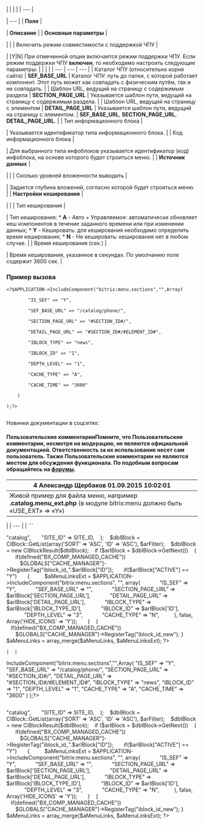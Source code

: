 |  |  |  |
| --- |

| --- |
| **Поле** |

| **Описание** |
| **Основные параметры** |

| |
| Включить режим совместимости с поддержкой ЧПУ |

| [Y|N] При отмеченной опции включается режим поддержки ЧПУ.   Если режим поддержки ЧПУ **включен**, то необходимо настроить следующие параметры:     |  |  |  | | --- | --- | --- | | Каталог ЧПУ (относительно корня сайта) | **SEF\_BASE\_URL** | Каталог ЧПУ: путь до папки, с которой работает компонент. Этот путь может как совпадать с физическим путём, так и не совпадать. | | Шаблон URL, ведущий на страницу с содержимым раздела | **SECTION\_PAGE\_URL** | Указывается шаблон пути, ведущий на страницу с содержимым раздела. | | Шаблон URL, ведущий на страницу с элементом | **DETAIL\_PAGE\_URL** | Указывается шаблон пути, ведущий на страницу с элементом. |  **SEF\_BASE\_URL**, **SECTION\_PAGE\_URL**, **DETAIL\_PAGE\_URL**. |
| Тип информационного блока |

| Указывается идентификатор типа информационного блока. |
| Код информационного блока |

| Для выбранного типа инфоблоков указывается идентификатор (код) инфоблока, на основе которого будет строиться меню. |
| **Источник данных** |

| |
| Сколько уровней вложенности выводить |

| Задается глубина вложений, согласно которой будет строиться меню. |
| **Настройки кеширования** |

| |
| Тип кеширования |

| Тип кеширования:  * **A** - Авто + Управляемое: автоматически обновляет кеш компонентов в течение заданного времени или при изменении данных; * **Y** - Кешировать: для кеширования необходимо определить время кеширования; * **N** - Не кешировать: кеширования нет в любом случае. |
| Время кеширования (сек.) |

| Время кеширования, указанное в секундах. По умолчанию поле содержит 3600 сек. |

### Пример вызова

```
<?$APPLICATION->IncludeComponent("bitrix:menu.sections","",Array(

		"IS_SEF" => "Y", 

		"SEF_BASE_URL" => "/catalog/phone/", 

		"SECTION_PAGE_URL" => "#SECTION_ID#/", 

		"DETAIL_PAGE_URL" => "#SECTION_ID#/#ELEMENT_ID#", 

		"IBLOCK_TYPE" => "news", 

		"IBLOCK_ID" => "1", 

		"DEPTH_LEVEL" => "1", 

		"CACHE_TYPE" => "A", 

		"CACHE_TIME" => "3600" 

	)

);?>


```

Новинки документации в соцсетях:

#### Пользовательские комментарииПомните, что Пользовательские комментарии, несмотря на модерацию, не являются официальной документацией. Ответственность за их использование несет сам пользователь. Также Пользовательские комментарии не являются местом для обсуждения функционала. По подобным вопросам обращайтесь на [форумы](http://dev.1c-bitrix.ru/community/forums/group1/).

| 4  **Александр Щербаков** 01.09.2015 10:02:01 |
| --- |
| Живой пример для файла меню, например **.catalog.menu\_ext.php** (в модуле bitrix:menu должно быть «USE\_EXT» ⇒ «Y»)  |

| | --- | | ``` 
 <?
 if(!defined("B_PROLOG_INCLUDED") || B_PROLOG_INCLUDED!==true)die();
 
 global $APPLICATION;
 $aMenuLinksExt = array();
 
 if(CModule::IncludeModule('iblock'))
 {
    $arFilter = array(
       "TYPE" => "catalog",
       "SITE_ID" => SITE_ID,
    );
 
    $dbIBlock = CIBlock::GetList(array('SORT' => 'ASC', 'ID' => 'ASC'), $arFilter);
    $dbIBlock = new CIBlockResult($dbIBlock);
 
    if ($arIBlock = $dbIBlock->GetNext())
    {
       if(defined("BX_COMP_MANAGED_CACHE"))
          $GLOBALS["CACHE_MANAGER"]->RegisterTag("iblock_id_".$arIBlock["ID"]);
 
       if($arIBlock["ACTIVE"] == "Y")
       {
          $aMenuLinksExt = $APPLICATION->IncludeComponent("bitrix:menu.sections", "", array(
             "IS_SEF" => "Y",
             "SEF_BASE_URL" => "",
             "SECTION_PAGE_URL" => $arIBlock['SECTION_PAGE_URL'],
             "DETAIL_PAGE_URL" => $arIBlock['DETAIL_PAGE_URL'],
             "IBLOCK_TYPE" => $arIBlock['IBLOCK_TYPE_ID'],
             "IBLOCK_ID" => $arIBlock['ID'],
             "DEPTH_LEVEL" => "3",
             "CACHE_TYPE" => "N",
          ), false, Array('HIDE_ICONS' => 'Y'));
       }
    }
 
    if(defined("BX_COMP_MANAGED_CACHE"))
       $GLOBALS["CACHE_MANAGER"]->RegisterTag("iblock_id_new");
 }
 
 $aMenuLinks = array_merge($aMenuLinks, $aMenuLinksExt);
 ?>
  ``` | |
|  |

```
<?$APPLICATION->IncludeComponent("bitrix:menu.sections","",Array(

		"IS_SEF" => "Y", 

		"SEF_BASE_URL" => "/catalog/phone/", 

		"SECTION_PAGE_URL" => "#SECTION_ID#/", 

		"DETAIL_PAGE_URL" => "#SECTION_ID#/#ELEMENT_ID#", 

		"IBLOCK_TYPE" => "news", 

		"IBLOCK_ID" => "1", 

		"DEPTH_LEVEL" => "1", 

		"CACHE_TYPE" => "A", 

		"CACHE_TIME" => "3600" 

	)

);?>


```

``` 
 <?
 if(!defined("B_PROLOG_INCLUDED") || B_PROLOG_INCLUDED!==true)die();
 
 global $APPLICATION;
 $aMenuLinksExt = array();
 
 if(CModule::IncludeModule('iblock'))
 {
    $arFilter = array(
       "TYPE" => "catalog",
       "SITE_ID" => SITE_ID,
    );
 
    $dbIBlock = CIBlock::GetList(array('SORT' => 'ASC', 'ID' => 'ASC'), $arFilter);
    $dbIBlock = new CIBlockResult($dbIBlock);
 
    if ($arIBlock = $dbIBlock->GetNext())
    {
       if(defined("BX_COMP_MANAGED_CACHE"))
          $GLOBALS["CACHE_MANAGER"]->RegisterTag("iblock_id_".$arIBlock["ID"]);
 
       if($arIBlock["ACTIVE"] == "Y")
       {
          $aMenuLinksExt = $APPLICATION->IncludeComponent("bitrix:menu.sections", "", array(
             "IS_SEF" => "Y",
             "SEF_BASE_URL" => "",
             "SECTION_PAGE_URL" => $arIBlock['SECTION_PAGE_URL'],
             "DETAIL_PAGE_URL" => $arIBlock['DETAIL_PAGE_URL'],
             "IBLOCK_TYPE" => $arIBlock['IBLOCK_TYPE_ID'],
             "IBLOCK_ID" => $arIBlock['ID'],
             "DEPTH_LEVEL" => "3",
             "CACHE_TYPE" => "N",
          ), false, Array('HIDE_ICONS' => 'Y'));
       }
    }
 
    if(defined("BX_COMP_MANAGED_CACHE"))
       $GLOBALS["CACHE_MANAGER"]->RegisterTag("iblock_id_new");
 }
 
 $aMenuLinks = array_merge($aMenuLinks, $aMenuLinksExt);
 ?>
  ```